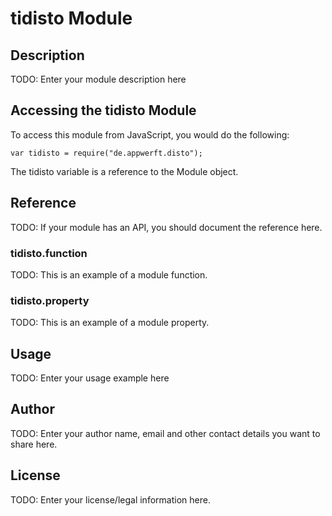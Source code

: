 # tidisto Module

## Description

TODO: Enter your module description here

## Accessing the tidisto Module

To access this module from JavaScript, you would do the following:

    var tidisto = require("de.appwerft.disto");

The tidisto variable is a reference to the Module object.

## Reference

TODO: If your module has an API, you should document
the reference here.

### tidisto.function

TODO: This is an example of a module function.

### tidisto.property

TODO: This is an example of a module property.

## Usage

TODO: Enter your usage example here

## Author

TODO: Enter your author name, email and other contact
details you want to share here.

## License

TODO: Enter your license/legal information here.

